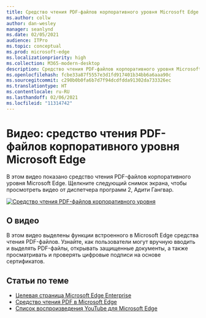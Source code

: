 ```yaml
---
title: Средство чтения PDF-файлов корпоративного уровня Microsoft Edge
ms.author: collw
author: dan-wesley
manager: seanlynd
ms.date: 02/05/2021
audience: ITPro
ms.topic: conceptual
ms.prod: microsoft-edge
ms.localizationpriority: high
ms.collection: M365-modern-desktop
description: Средство чтения PDF-файлов корпоративного уровня Microsoft Edge
ms.openlocfilehash: fcbe33a87f5557e3d1fd917401b34bb6a6aaa90c
ms.sourcegitcommit: c290b0b0fa6b7d7f94dcdfdda91302da733326ec
ms.translationtype: HT
ms.contentlocale: ru-RU
ms.lasthandoff: 02/06/2021
ms.locfileid: "11314742"
---
```

# Видео: средство чтения PDF-файлов корпоративного уровня Microsoft Edge

В этом видео показано средство чтения PDF-файлов корпоративного уровня Microsoft Edge. Щелкните следующий снимок экрана, чтобы просмотреть видео от диспетчера программ 2, Адити Гангвар.

[![Средство чтения PDF-файлов корпоративного уровня](media/microsoft-edge-video-pdf-reader/0.png)](http://www.youtube.com/watch?v=XWAqNQ0xAcE "Enterprise grade PDF reader")

##  <a name="about-the-video"></a>О видео

В этом видео выделены функции встроенного в Microsoft Edge средства чтения PDF-файлов. Узнайте, как пользователи могут вручную вводить и выделять PDF-файлы, открывать защищенные документы, а также просматривать и проверять цифровые подписи на основе сертификатов.

##  <a name="related-topics"></a>Статьи по теме

- [Целевая страница Microsoft Edge Enterprise](https://aka.ms/EdgeEnterprise)
- [Средство чтения PDF в Microsoft Edge](microsoft-edge-pdf.md)
- [Список воспроизведения YouTube для Microsoft Edge](https://www.youtube.com/playlist?list=PLXtHYVsvn_b-uXh1tMeYpT-0iD8tD3tFy)
